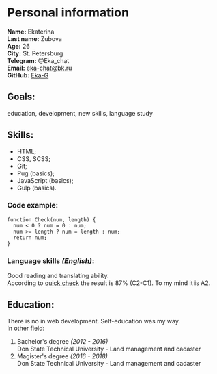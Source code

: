 # **Personal information**
  **Name:** Ekaterina  
  **Last name:** Zubova  
  **Age:** 26  
  **City:** St. Petersburg  
  **Telegram:** @Eka_chat  
  **Email:** eka-chat@bk.ru  
  **GitHub:** [Eka-G](https://github.com/Eka-G/)

## **Goals:**
education, development, new skills, language study

## **Skills:**
* HTML;
* CSS, SCSS;
* Git;
* Pug (basics);
* JavaScript (basics);
* Gulp (basics).

### **Code example:**
```
function Check(num, length) {
  num < 0 ? num = 0 : num;
  num >= length ? num = length : num;
  return num;
}
```

### **Language skills *(English)*:**
Good reading and translating ability.  
According to [quick check](https://www.efset.org/ru/free-english-test/) the result is 87% (C2-C1). To my mind it is A2.

## **Education:**
There is no in web development. Self-education was my way.  
In other field: 
  1. Bachelor's degree *(2012 - 2016)*  
    Don State Technical University - Land management and cadaster
  2. Magister's degree *(2016 - 2018)*  
    Don State Technical University - Land management and cadaster
